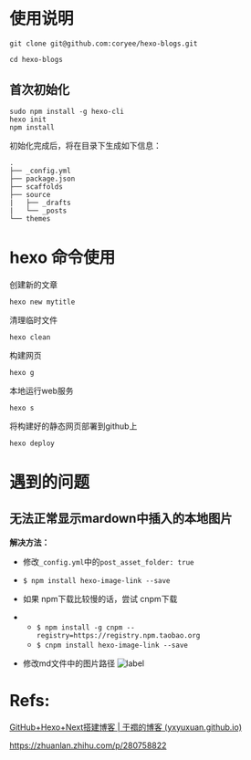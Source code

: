 # 使用说明

```shell
git clone git@github.com:coryee/hexo-blogs.git

cd hexo-blogs

```

## 首次初始化
```shell
sudo npm install -g hexo-cli
hexo init
npm install
```
初始化完成后，将在目录下生成如下信息：
```shell
.
├── _config.yml
├── package.json
├── scaffolds
├── source
| 	├── _drafts
|	└── _posts
└── themes
```


# hexo 命令使用
创建新的文章

`hexo new mytitle`

清理临时文件

`hexo clean`

构建网页

`hexo g`

本地运行web服务

`hexo s`

将构建好的静态网页部署到github上

`hexo deploy`


# 遇到的问题
## 无法正常显示mardown中插入的本地图片
**解决方法：**

- 修改`_config.yml`中的`post_asset_folder: true`

- `$ npm install hexo-image-link --save`

- 如果 npm下载比较慢的话，尝试 cnpm下载

- - `$ npm install -g cnpm --registry=https://registry.npm.taobao.org`
  - `$ cnpm install hexo-image-link --save`

- 修改md文件中的图片路径
  ![label](markdown-file-name/image-name.jpg)



# Refs:

[GitHub+Hexo+Next搭建博客 | 于禤的博客 (yxyuxuan.github.io)](https://yxyuxuan.github.io/2019/07/16/GitHub-Hexo-Next搭建博客/)

https://zhuanlan.zhihu.com/p/280758822

